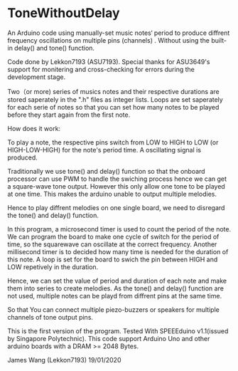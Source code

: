 # ToneWithoutDelay
An Arduino code using manually-set music notes‘ period to produce diffrent frequency oscillations on multiple pins (channels) . Without using the built-in delay() and tone() function.

Code done by Lekkon7193 (ASU7193).
Special thanks for ASU3649's support for monitering and cross-checking for errors during the development stage.

Two（or more) series of musics notes and their respective durations are stored saperately in the ".h" files as integer lists.
Loops are set saperately for each serie of notes 
so that you can set how many notes to be played before they start again from the first note.

How does it work:

To play a note, the respective pins switch from LOW to HIGH to LOW (or HIGH-LOW-HIGH) for the note's period time.
A oscillating signal is produced.

Traditionally we use tone() and delay() function so that the onboard processor can use PWM to handle the swiching process hence we can get a square-wave tone output.
However this only allow one tone to be played at one time. This makes the arduino unable to output multiple melodies.

Hence to play diffrent melodies on one single board, we need to disregard the tone() and delay() function.

In this program, a microsecond timer is used to count the period of the note.
We can program the board to make one cycle of switch for the period of time, so the squarewave can oscillate at the correct frequency.
Another millisecond timer is to decided how many time is needed for the duration of this note. A loop is set for the board to swich  the pin between HIGH and LOW repetively in the duration.

Hence, we can set the value of period and duration of each note and make them into series to create melodies. As the tone() and delay() function are not used, multiple notes can be playd from diffrent pins at the same time.

So that You can connect multiple piezo-buzzers or speakers for multiple channels of tone output pins.

This is the first version of the program.
Tested With SPEEEduino v1.1(issued by Singapore Polytechnic). 
This code support Arduino Uno and other arduino boards with a DRAM >= 2048 Bytes.

James Wang (Lekkon7193)
19/01/2020

